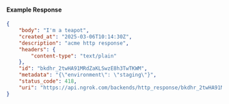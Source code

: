 <!-- Code generated for API Clients. DO NOT EDIT. -->

#### Example Response

```json
{
	"body": "I'm a teapot",
	"created_at": "2025-03-06T10:14:30Z",
	"description": "acme http response",
	"headers": {
		"content-type": "text/plain"
	},
	"id": "bkdhr_2twHA91MRdZaKLSwzE8h3TwTKWM",
	"metadata": "{\"environment\": \"staging\"}",
	"status_code": 418,
	"uri": "https://api.ngrok.com/backends/http_response/bkdhr_2twHA91MRdZaKLSwzE8h3TwTKWM"
}
```
